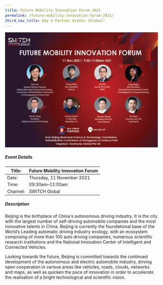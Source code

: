 ```yaml
---
title: Future Mobility Innovation Forum 2021
permalink: /future-mobility-innovation-forum-2021/
third_nav_title: Day 4 Partner Events (Global)
---
```


![SWITCH 2021 - Future Mobility Innovation Forum](/images/SWITCH_2021_Day_4_ZGC_Future_Mobility_Forum.png)

##### Event Details

| Title: | Future Mobility Innovation Forum |
| -------- | -------- |
| Date: | Thursday, 11 November 2021     |
| Time: | 09:30am–11:00am     |
| Channel: | SWITCH Global     |

##### Description

Beijing is the birthplace of China's autonomous driving industry. It is the city with the largest number of self-driving automobile companies and the most innovative talents in China. Beijing is currently the foundational base of the World’s Leading automatic driving industry ecology, with an ecosystem comprising of more than 100 auto driving companies, numerous scientific research institutions and the National Innovation Center of Intelligent and Connected Vehicles.

Looking towards the future, Beijing is committed towards the continued development of the autonomous and electric automobile industry, driving open cooperation in various areas like vehicles, roads, clouds, networks and maps, as well as quicken the pace of innovation in order to accelerate the realisation of a bright technological and scientific vision.